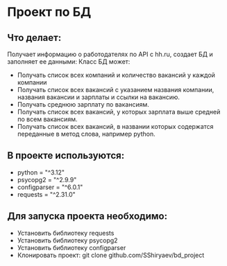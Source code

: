 # Проект по БД
## Что делает:
Получает информацию о работодателях по API с hh.ru, создает БД и заполняет ее данными:
Класс БД может:
- Получать список всех компаний и количество вакансий у каждой компании
- Получать список всех вакансий с указанием названия компании, названия вакансии и зарплаты и ссылки на вакансию.
- Получать среднюю зарплату по вакансиям.
- Получать список всех вакансий, у которых зарплата выше средней по всем вакансиям.
- Получать список всех вакансий, в названии которых содержатся переданные в метод слова, например python.
## В проекте используются:
- python = "^3.12"
- psycopg2 = "^2.9.9"
- configparser = "^6.0.1"
- requests = "^2.31.0"
## Для запуска проекта необходимо:
- Установить библиотеку requests
- Установить библиотеку psycopg2
- Установить библиотеку configparser
- Клонировать проект: git clone github.com/SShiryaev/bd_project